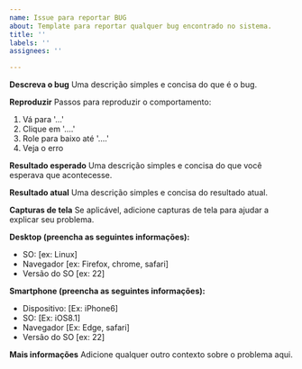 ```yaml
---
name: Issue para reportar BUG
about: Template para reportar qualquer bug encontrado no sistema.
title: ''
labels: ''
assignees: ''

---
```


**Descreva o bug**
Uma descrição simples e concisa do que é o bug.

**Reproduzir**
Passos para reproduzir o comportamento:
1. Vá para '...'
2. Clique em '....'
3. Role para baixo até '....'
4. Veja o erro

**Resultado esperado**
Uma descrição simples e concisa do que você esperava que acontecesse.

**Resultado atual**
Uma descrição simples e concisa do resultado atual.

**Capturas de tela**
Se aplicável, adicione capturas de tela para ajudar a explicar seu problema.

**Desktop (preencha as seguintes informações):**
  - SO: [ex: Linux]
  - Navegador [ex: Firefox, chrome, safari]
  - Versão do SO [ex: 22]

**Smartphone (preencha as seguintes informações):**
  - Dispositivo: [Ex: iPhone6]
  - SO: [Ex: iOS8.1]
  - Navegador [Ex: Edge, safari]
  - Versão do SO [ex: 22]

**Mais informações**
Adicione qualquer outro contexto sobre o problema aqui.
